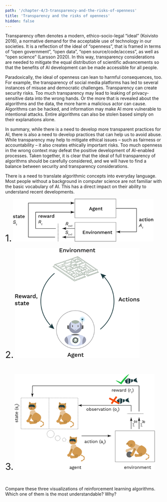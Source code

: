 ```yaml
---
path: '/chapter-4/3-transparency-and-the-risks-of-openness'
title: 'Transparency and the risks of openness'
hidden: false
---
```


<hero-icon heroIcon='chap4'/>

<styled-text>

Transparency often denotes a modern, ethico-socio-legal “ideal” (Koivisto 2016), a normative demand for the acceptable use of technology in our societies. It is a reflection of the ideal of “openness”, that is framed in terms of “open government”, “open data”, “open source/code/access”, as well as “open science” (Larsson 2020). In this way, transparency considerations are needed to mitigate the equal distribution of scientific advancements so that the benefits of AI development can be made accessible for all people.

</styled-text>

<text-box>

Paradoxically, the ideal of openness can lean to harmful consequences, too. For example, the transparency of social media platforms has led to several instances of misuse and democratic challenges. Transparency can create security risks. Too much transparency may lead to leaking of privacy-sensitive data into the wrong hands. Or the more that is revealed about the algorithms and the data, the more harm a malicious actor can cause. Algorithms can be hacked, and information may make AI more vulnerable to intentional attacks. Entire algorithms can also be stolen based simply on their explanations alone.

</text-box>

<styled-text>

In summary, while there is a need to develop more transparent practices for AI, there is also a need to  develop practices that can help us to avoid abuse. While transparency may help to mitigate ethical issues – such as fairness or accountability – it also creates ethically important risks. Too much openness in the wrong context may defeat the positive development of AI-enabled processes. Taken together, it is clear that the ideal of full transparency of algorithms should be carefully considered, and we will have to find a balance between security and transparency considerations.

</styled-text>

<quiz id="f94f13d3-3983-4d86-811c-881e1282c275">

There is a need to translate algorithmic concepts into everyday language. Most people without a  background in computer science are not familiar with the basic vocabulary of AI. This has a direct impact on their ability to understand recent developments.

<span style="font-size: 30px">1.</span>
<img src="./rl1.svg" alt="Techical reinforcement learning algorithm" style="width: 450px">

<span style="font-size: 30px">2.</span>
<img src="./rl2.svg" alt="Robot reinforcement learning algorithm" style="width: 400px">

<br>

<span style="font-size: 30px">3.</span>
<img src="./rl3.svg" alt="Cat reinforcement learning algorithm" style="width: 450px">

<br>

Compare these three visualizations of reinforcement learning algorithms. Which one of them is the most understandable? Why?

<br>

</quiz>

